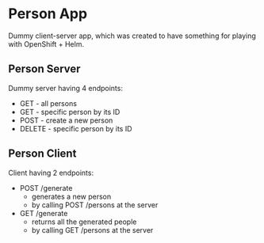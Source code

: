 # Person App
Dummy client-server app, which was created to have something for playing with OpenShift + Helm.

## Person Server
Dummy server having 4 endpoints:
- GET - all persons
- GET - specific person by its ID
- POST - create a new person
- DELETE - specific person by its ID

## Person Client
Client having 2 endpoints:
- POST /generate
  - generates a new person
  - by calling POST /persons at the server
- GET /generate
  - returns all the generated people
  - by calling GET /persons at the server
